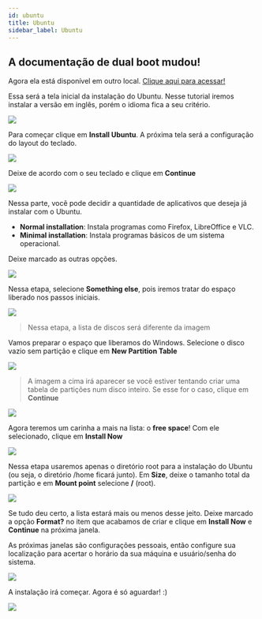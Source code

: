 ```yaml
---
id: ubuntu
title: Ubuntu
sidebar_label: Ubuntu
---
```


<div class="callout">
  <h2>
    <i class="fa fa-exclamation-triangle"></i>
    A documentação de dual boot mudou!
  </h2>
  <p>
    Agora ela está disponível em outro local.
    <a href="https://www.notion.so/Ubuntu-20-04-a61bc0eaa4764dec88e55b1f871abbe1" rel="noopener noreferrer">Clique
    aqui para acessar!</a>
  </p>
</div>

Essa será a tela inicial da instalação do Ubuntu. Nesse tutorial iremos instalar a versão em inglês, porém o idioma fica a seu critério.

![](assets/dual-boot-windows-linux/ubuntu/1.png)

Para começar clique em **Install Ubuntu**. A próxima tela será a configuração do layout do teclado.

![](assets/dual-boot-windows-linux/ubuntu/2.png)

Deixe de acordo com o seu teclado e clique em **Continue**

![](assets/dual-boot-windows-linux/ubuntu/3.png)

Nessa parte, você pode decidir a quantidade de aplicativos que deseja já instalar com o Ubuntu.

- **Normal installation**: Instala programas como Firefox, LibreOffice e VLC.
- **Minimal installation**: Instala programas básicos de um sistema operacional.

Deixe marcado as outras opções.

![](assets/dual-boot-windows-linux/ubuntu/4.png)

Nessa etapa, selecione **Something else**, pois iremos tratar do espaço liberado nos passos iniciais.

![](assets/dual-boot-windows-linux/ubuntu/5.png)

> Nessa etapa, a lista de discos será diferente da imagem

Vamos preparar o espaço que liberamos do Windows. Selecione o disco vazio sem partição e clique em **New Partition Table**

![](assets/dual-boot-windows-linux/ubuntu/6.png)

> A imagem a cima irá aparecer se você estiver tentando criar uma tabela de partições num disco inteiro. Se esse for o caso, clique em **Continue**

![](assets/dual-boot-windows-linux/ubuntu/7.png)

Agora teremos um carinha a mais na lista: o **free space**! Com ele selecionado, clique em **Install Now**

![](assets/dual-boot-windows-linux/ubuntu/8.png)

Nessa etapa usaremos apenas o diretório root para a instalação do Ubuntu (ou seja, o diretório /home ficará junto). Em **Size**, deixe o tamanho total da partição e em **Mount point** selecione **/** (root).

![](assets/dual-boot-windows-linux/ubuntu/9.png)

Se tudo deu certo, a lista estará mais ou menos desse jeito. Deixe marcado a opção **Format?** no item que acabamos de criar e clique em **Install Now** e **Continue** na próxima janela.

As próximas janelas são configurações pessoais, então configure sua localização para acertar o horário da sua máquina e usuário/senha do sistema.

![](assets/dual-boot-windows-linux/ubuntu/10.png)

A instalação irá começar. Agora é só aguardar! :)

![](assets/dual-boot-windows-linux/ubuntu/11.png)
